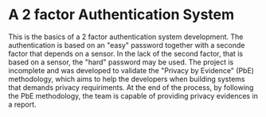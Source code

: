 # A 2 factor Authentication System

This is the basics of a 2 factor authentication system development. The authentication is based on an "easy" password together with a seconde factor that depends on a sensor. In the lack of the second factor, that is based on a sensor, the "hard" password may be used. The project is incomplete and was developed to validate the "Privacy by Evidence" (PbE) methodology, which aims to help the developers when building systems that demands privacy requiriments. At the end of the process, by following the PbE methodology, the team is capable of providing privacy evidences in a report.